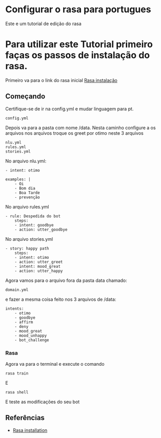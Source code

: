 # Configurar o rasa para portugues
Este e um tutorial de edição do rasa

# Para utilizar este Tutorial primeiro faças os passos de instalação do rasa.

Primeiro va para o link do rasa inicial [Rasa instalação](https://github.com/fga-eps-mds/2021-1-Bot/blob/dev_plusultra-from-docs_plusultra/docs/tutoriais/Tutorial_edicao_Rasa.md) 

## Começando
Certifique-se de ir na config.yml e mudar linguagem para pt.

    config.yml

    
Depois va para a pasta com nome /data.
    Nesta caminho configure a os arquivos nos arquivos troque os greet por otimo neste 3 arquivos

    nlu.yml
    rules.yml
    stories.yml


No arquivo  nlu.yml:

    - intent: otimo

    examples: |
        - Oi
        - Bom dia
        - Boa Tarde
        - prevenção    

No arquivo rules.yml


    - rule: Despedida do bot
        steps:
        - intent: goodbye
        - action: utter_goodbye

No arquivo stories.yml


    - story: happy path
        steps:
        - intent: otimo
        - action: utter_greet
        - intent: mood_great
        - action: utter_happy


Agora vamos para o arquivo fora da pasta data chamado:

    domain.yml

e fazer a mesma coisa feito nos 3 arquivos de /data:


    intents:
        - otimo
        - goodbye
        - affirm
        - deny
        - mood_great
        - mood_unhappy
        - bot_challenge



    


    

### Rasa
Agora va para o terminal e execute o comando

    rasa train


E

    rasa shell

E teste as modificações do seu bot
        
        
    


## Referências
- [Rasa installation](https://rasa.com/docs/rasa/installation)

